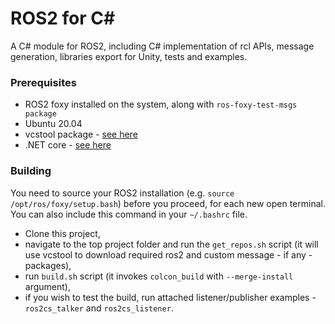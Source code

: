 ROS2 for C#
=============

A C# module for ROS2, including C# implementation of rcl APIs, message generation, libraries export for Unity, tests and examples.

### Prerequisites

*  ROS2 foxy installed on the system, along with `ros-foxy-test-msgs package`
*  Ubuntu 20.04
*  vcstool package - [see here](https://github.com/dirk-thomas/vcstool)
*  .NET core - [see here](https://www.microsoft.com/net/learn/get-started)

### Building

You need to source your ROS2 installation (e.g. `source /opt/ros/foxy/setup.bash`) before you proceed, for each new open terminal. You can also include this command in your `~/.bashrc` file.

*  Clone this project,
*  navigate to the top project folder and run the `get_repos.sh` script (it will use vcstool to download required ros2 and custom message - if any - packages),
*  run `build.sh` script (it invokes `colcon_build` with `--merge-install` argument),
*  if you wish to test the build, run attached listener/publisher examples - `ros2cs_talker` and `ros2cs_listener`.